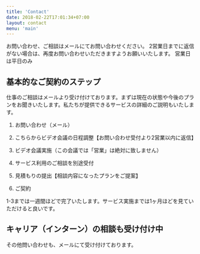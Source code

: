 ```yaml
---
title: 'Contact'
date: 2018-02-22T17:01:34+07:00
layout: contact
menu: 'main'
---
```


お問い合わせ、ご相談はメールにてお問い合わせください。
2営業日までに返信がない場合は、再度お問い合わせいただきますようお願いいたします。
営業日は平日のみ

## 基本的なご契約のステップ
仕事のご相談はメールより受け付けております。まずは現在の状態や今後のプランをお聞きいたします。私たちが提供できるサービスの詳細のご説明もいたします。

1. お問い合わせ（メール）

2. こちらからビデオ会議の日程調整【お問い合わせ受付より2営業以内に返信】

3. ビデオ会議実施（この会議では「営業」は絶対に致しません）

4. サービス利用のご相談を別途受付

5. 見積もりの提出【相談内容になったプランをご提案】

6. ご契約

1-3までは一週間ほどで完了いたします。サービス実施までは1ヶ月ほどを見ていただけると良いです。


##  キャリア（インターン）の相談も受け付け中
その他問い合わせも、メールにて受け付けております。
